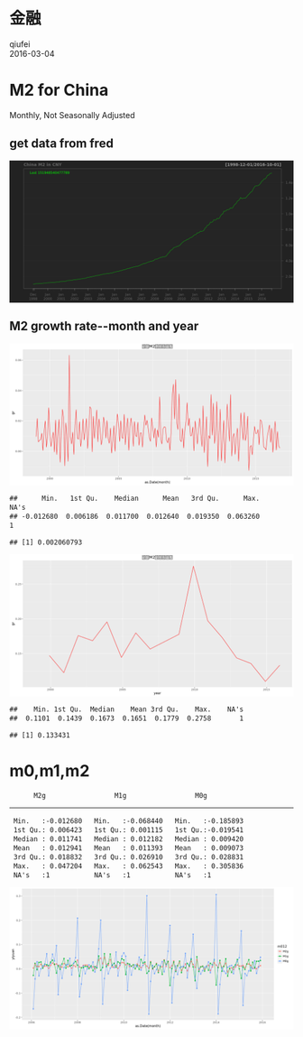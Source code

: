 # 金融
qiufei  
2016-03-04  




# M2 for China

Monthly, Not Seasonally Adjusted

## get data from fred

<img src="金融_files/figure-html/m2 of china-1.png" style="display: block; margin: auto;" />


## M2 growth rate--month and year

<img src="金融_files/figure-html/growth rate-1.png" style="display: block; margin: auto;" />

```
##      Min.   1st Qu.    Median      Mean   3rd Qu.      Max.      NA's 
## -0.012680  0.006186  0.011700  0.012640  0.019350  0.063260         1
```

```
## [1] 0.002060793
```

<img src="金融_files/figure-html/growth rate-2.png" style="display: block; margin: auto;" />

```
##    Min. 1st Qu.  Median    Mean 3rd Qu.    Max.    NA's 
##  0.1101  0.1439  0.1673  0.1651  0.1779  0.2758       1
```

```
## [1] 0.133431
```

# m0,m1,m2


          M2g                 M1g                 M0g          
---  ------------------  ------------------  ------------------
     Min.   :-0.012680   Min.   :-0.068440   Min.   :-0.185893 
     1st Qu.: 0.006423   1st Qu.: 0.001115   1st Qu.:-0.019541 
     Median : 0.011741   Median : 0.012182   Median : 0.009420 
     Mean   : 0.012941   Mean   : 0.011393   Mean   : 0.009073 
     3rd Qu.: 0.018832   3rd Qu.: 0.026910   3rd Qu.: 0.028831 
     Max.   : 0.047204   Max.   : 0.062543   Max.   : 0.305836 
     NA's   :1           NA's   :1           NA's   :1         

<img src="金融_files/figure-html/m0m1m2-1.png" style="display: block; margin: auto;" />


